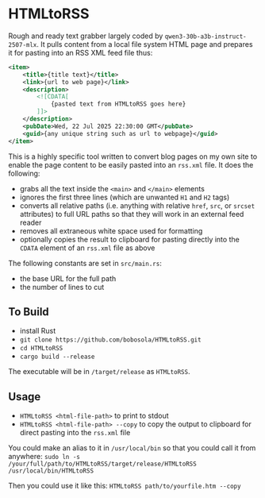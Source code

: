 # HTMLtoRSS

Rough and ready text grabber largely coded by `qwen3-30b-a3b-instruct-2507-mlx`. It pulls content from a local file system HTML page and prepares it for pasting into an RSS XML feed file thus:

```xml
<item>
    <title>{title text}</title>
    <link>{url to web page}</link>
    <description>
        <![CDATA[
            {pasted text from HTMLtoRSS goes here}
        ]]>
    </description>
    <pubDate>Wed, 22 Jul 2025 22:30:00 GMT</pubDate>
    <guid>{any unique string such as url to webpage}</guid>
</item>
```

This is a highly specific tool written to convert blog pages on my own site to enable the page content to be easily pasted into an `rss.xml` file. It does the following:

* grabs all the text inside the `<main>` and `</main>` elements
* ignores the first three lines (which are unwanted `H1` and `H2` tags)
* converts all relative paths (i.e. anything with relative `href`, `src`, or `srcset` attributes) to full URL paths so that they will work in an external feed reader
* removes all extraneous white space used for formatting
* optionally copies the result to clipboard for pasting directly into the `CDATA` element of an `rss.xml` file as above

The following constants are set in `src/main.rs`:
* the base URL for the full path
* the number of lines to cut

## To Build

* install Rust
* `git clone https://github.com/bobosola/HTMLtoRSS.git`
* `cd HTMLtoRSS`
* `cargo build --release`

The executable will be in `/target/release` as `HTMLtoRSS`.

## Usage

* `HTMLtoRSS <html-file-path>` to print to stdout
* `HTMLtoRSS <html-file-path> --copy` to copy the output to clipboard for direct pasting into the `rss.xml` file

You could make an alias to it in `/usr/local/bin` so that you could call it from anywhere:
`sudo ln -s /your/full/path/to/HTMLtoRSS/target/release/HTMLtoRSS /usr/local/bin/HTMLtoRSS`

Then you could use it like this:
`HTMLtoRSS path/to/yourfile.htm --copy`
